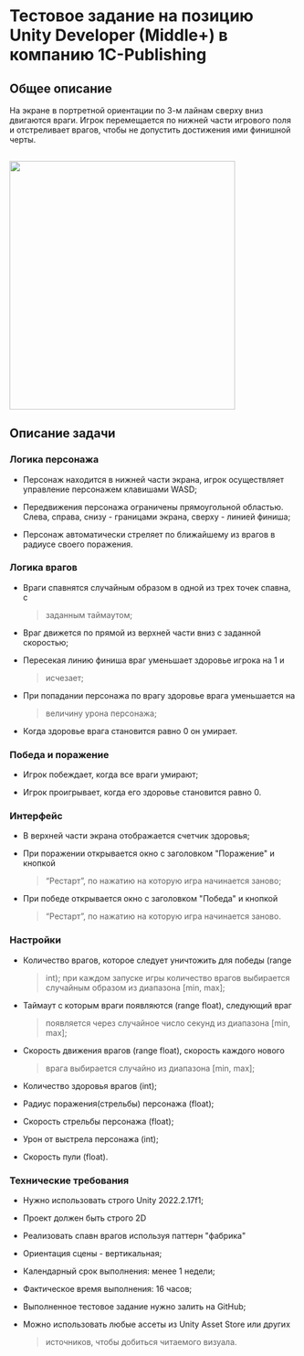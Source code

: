 # Тестовое задание на позицию Unity Developer (Middle+) в компанию 1C-Publishing

## Общее описание

На экране в портретной ориентации по 3-м лайнам сверху вниз двигаются
враги. Игрок перемещается по нижней части игрового поля и отстреливает
врагов, чтобы не допустить достижения ими финишной черты.

## <img src="media/image1.png" style="width:4.10962in;height:4.52604in" />

## Описание задачи

### Логика персонажа

-   Персонаж находится в нижней части экрана, игрок осуществляет управление персонажем клавишами WASD;

-   Передвижения персонажа ограничены прямоугольной областью. Слева, справа, снизу - границами экрана, сверху - линией финиша;

-   Персонаж автоматически стреляет по ближайшему из врагов в радиусе своего поражения.

### Логика врагов

-   Враги спавнятся случайным образом в одной из трех точек спавна, с
    > заданным таймаутом;

-   Враг движется по прямой из верхней части вниз с заданной скоростью;

-   Пересекая линию финиша враг уменьшает здоровье игрока на 1 и
    > исчезает;

-   При попадании персонажа по врагу здоровье врага уменьшается на
    > величину урона персонажа;

-   Когда здоровье врага становится равно 0 он умирает.

### Победа и поражение

-   Игрок побеждает, когда все враги умирают;

-   Игрок проигрывает, когда его здоровье становится равно 0.

### Интерфейс

-   В верхней части экрана отображается счетчик здоровья;

-   При поражении открывается окно с заголовком "Поражение" и кнопкой
    > “Рестарт”, по нажатию на которую игра начинается заново;

-   При победе открывается окно с заголовком "Победа" и кнопкой
    > “Рестарт”, по нажатию на которую игра начинается заново.

### Настройки

-   Количество врагов, которое следует уничтожить для победы (range
    > int); при каждом запуске игры количество врагов выбирается
    > случайным образом из диапазона \[min, max\];

-   Таймаут с которым враги появляются (range float), следующий враг
    > появляется через случайное число секунд из диапазона \[min, max\];

-   Скорость движения врагов (range float), скорость каждого нового
    > врага выбирается случайно из диапазона \[min, max\];

-   Количество здоровья врагов (int);

-   Радиус поражения(стрельбы) персонажа (float);

-   Скорость стрельбы персонажа (float);

-   Урон от выстрела персонажа (int);

-   Скорость пули (float).

### Технические требования

-   Нужно использовать строго Unity 2022.2.17f1;

-   Проект должен быть строго 2D

-   Реализовать спавн врагов используя паттерн "фабрика"

-   Ориентация сцены - вертикальная;

-   Календарный срок выполнения: менее 1 недели;

-   Фактическое время выполнения: 16 часов;

-   Выполненное тестовое задание нужно залить на GitHub;

-   Можно использовать любые ассеты из Unity Asset Store или других
    > источников, чтобы добиться читаемого визуала.
